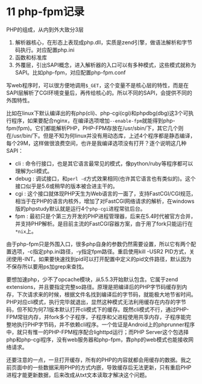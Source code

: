 # 11 php-fpm记录

PHP的组成，从内到外大致分3层

1. 解析器核心，在形态上表现成php.dll，实质是zend引擎，做语法解析和字节码执行。对应配置php.ini
2. 函数和标准库
3. 外覆层，引出SAPI概念，进入解析器的入口可以有多种模式，这些模式就称为SAPI。比如php-fpm，对应配置php-fpm.conf

写web程序时，可以很方便地调用`$_GET`，这个变量不是核心层的特性，而是在SAPI层解析了CGI环境变量后，再传给核心的。所以不同的SAPI，会提供不同的外围特性。

比如在linux下默认编译出的有php(cli)、php-cgi(cgi)和phpdbg(dbg)这3个可执行程序，如果要配合nginx，在编译选项增加`--enable-fpm`就能得到php-fpm(fpm)。它们都能解析PHP，PHP-FPM存放在/usr/sbin/下，其它几个则在/usr/bin/下。但是不知为何linux并没有用动态库，上述4个程序都是静态编译，每个29M，这样做很浪费空间，也许是我编译选项没有打开？逐个说明这几种SAPI：

* cli : 命令行接口，也是其它语言最常见的模式，像python/ruby等程序都可以理解为cli模式。
* debug : 调试接口，和`perl -d`方式效果相同(也许其它语言也有类似的)。这个接口似乎是5.6或稍早的版本被合进主干的。
* cgi : 这个接口就体现PHP天生为Web语言的一面了，支持FastCGI/CGI规范，相当于在PHP的语言内核外，增加了对FastCGI网络请求的解析，在windows版的phpstudy默认就是运行4个`php-cgi`进程常驻后台。
* fpm : 最初只是个第三方开发的PHP进程管理器，后来在5.4时代被官方合并，并支持PHP解析。是目前主流的FastCGI容器方案，由于用了fork只能运行在`*nix`上。

由于php-fpm只是外围入口，很多php自身的参数仍然需要设置，所以它有两个配置选项，-c指定php.ini路径，-y指定fpm路径。重启使用kill -USR2 PID方式，关闭使用-INT。如果要快速找到pid可以打开配置中定义的pid文件路径，默认因为不保存所以要用ps加grep来查找。

要想加速php，少不了opcache模块，从5.5.3开始默认包含。它属于zend extensions，并且要指定完整so路径。原理是把编译后的PHP字节码缓存到内存，下次请求来的时候，根据文件名找到编译后的字节码，就能极大地节省时间。PHP对应cli模式，执行完毕就退出，显然这种模式无法利用缓存在内存的字节码，但不知为何7.1版本默认打开cli模式下的缓存。既然cli模式不行，通过PHP-FPM常驻内存，并fork多个子程序，子程序和父进程使用共享内存，子程序能完整地执行PHP字节码，并不依赖cli程序。一个佐证是Android上的phprunner程序中，就只有惟一的PHP-FPM程序配合lighttpd运行；而PHP Server这个包选择php和php-cgi程序，没有web服务器和php-fpm，靠php的web模式也能接收网络请求。

还要注意的一点，一旦打开缓存，所有的PHP的内容就都会用缓存的数据。我之前页面中的一些数据采用PHP的方式内嵌，导致缓存后无法更新，只有重启PHP进程才能更新数据，后来改成从txt文本读取才解决这个问题。